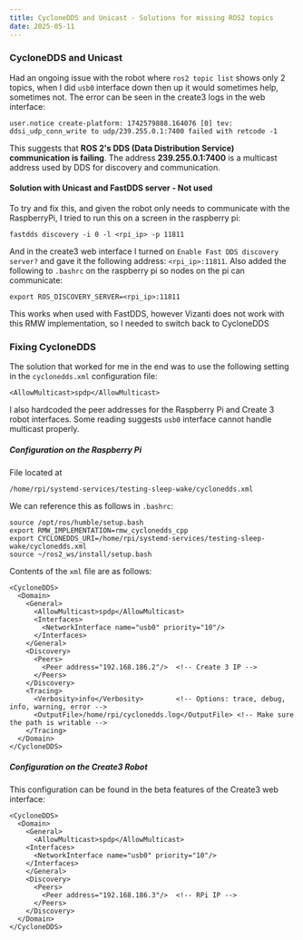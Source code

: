 ```yaml
---
title: CycloneDDS and Unicast - Solutions for missing ROS2 topics
date: 2025-05-11
---
```

### CycloneDDS and Unicast
Had an ongoing issue with the robot where `ros2 topic list` shows only 2 topics, when I did `usb0` interface down then up it would sometimes help, sometimes not.
The error can be seen in the create3 logs in the web interface:
```
user.notice create-platform: 1742579888.164076 [0] tev: ddsi_udp_conn_write to udp/239.255.0.1:7400 failed with retcode -1
```
This suggests that **ROS 2's DDS (Data Distribution Service) communication is failing**.
The address **239.255.0.1:7400** is a multicast address used by DDS for discovery and communication.

<!--more-->
#### Solution with Unicast and FastDDS server - Not used
To try and fix this, and given the robot only needs to communicate with the RaspberryPi, I tried to run this on a screen in the raspberry pi:
```
fastdds discovery -i 0 -l <rpi_ip> -p 11811
```
And in the create3 web interface I turned on `Enable Fast DDS discovery server?` and gave it the following address: `<rpi_ip>:11811`.
Also added the following to `.bashrc` on the raspberry pi so nodes on the pi can communicate:
```
export ROS_DISCOVERY_SERVER=<rpi_ip>:11811
```
This works when used with FastDDS, however Vizanti does not work with this RMW implementation, so I needed to switch back to CycloneDDS

### Fixing CycloneDDS
The solution that worked for me in the end was to use the following setting in the `cyclonedds.xml` configuration file:
```
<AllowMulticast>spdp</AllowMulticast>
```
I also hardcoded the peer addresses for the Raspberry Pi and Create 3 robot interfaces. Some reading suggests `usb0` interface cannot handle multicast properly.
##### Configuration on the Raspberry Pi 
File located at 
```
/home/rpi/systemd-services/testing-sleep-wake/cyclonedds.xml
```
We can reference this as follows in `.bashrc`:
```
source /opt/ros/humble/setup.bash
export RMW_IMPLEMENTATION=rmw_cyclonedds_cpp
export CYCLONEDDS_URI=/home/rpi/systemd-services/testing-sleep-wake/cyclonedds.xml
source ~/ros2_ws/install/setup.bash
```
Contents of the `xml` file are as follows:
```
<CycloneDDS>
  <Domain>
    <General>
      <AllowMulticast>spdp</AllowMulticast>
      <Interfaces>
        <NetworkInterface name="usb0" priority="10"/>
      </Interfaces>
    </General>
    <Discovery>
      <Peers>
        <Peer address="192.168.186.2"/>  <!-- Create 3 IP -->
      </Peers>
    </Discovery>
    <Tracing>
      <Verbosity>info</Verbosity>        <!-- Options: trace, debug, info, warning, error -->
      <OutputFile>/home/rpi/cyclonedds.log</OutputFile> <!-- Make sure the path is writable -->
    </Tracing>
  </Domain>
</CycloneDDS>
```

##### Configuration on the Create3 Robot
This configuration can be found in the beta features of the Create3 web interface:
```
<CycloneDDS>
  <Domain>
    <General>
      <AllowMulticast>spdp</AllowMulticast>
    <Interfaces>
      <NetworkInterface name="usb0" priority="10"/>
    </Interfaces>
    </General>
    <Discovery>
      <Peers>
        <Peer address="192.168.186.3"/>  <!-- RPi IP -->
      </Peers>
    </Discovery>
  </Domain>
</CycloneDDS>
```